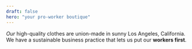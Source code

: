 ```yaml
---
draft: false
hero: "your pro-worker boutique"
---
```


*Our* high-quality clothes are union-made in sunny Los Angeles, California. We have a sustainable business practice that lets us put our **workers first**.